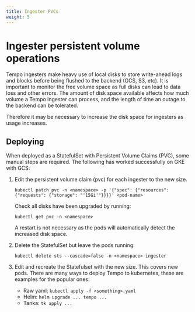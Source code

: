 ```yaml
---
title: Ingester PVCs
weight: 5
---
```


# Ingester persistent volume operations

Tempo ingesters make heavy use of local disks to store write-ahead logs and blocks before being flushed to the backend (GCS, S3, etc).  It is important to monitor the free volume space as full disks can lead to data loss and other errors. The amount of disk space available affects how much volume a Tempo ingester can process, and the length of time an outage to the backend can be tolerated.

Therefore it may be necessary to increase the disk space for ingesters as usage increases. 

## Deploying 

When deployed as a StatefulSet with Persistent Volume Claims (PVC), some manual steps are required. The following has worked successfully on GKE with GCS:

1. Edit the persistent volume claim (pvc) for each ingester to the new size.

   ```
   kubectl patch pvc -n <namespace> -p '{"spec": {"resources": {"requests": {"storage": "'15Gi'"}}}}' <pod-name>
   ```

   Check all disks have been upgraded by running:

   `kubectl get pvc -n <namespace>`

   A restart is not necessary as the pods will automatically detect the increased disk space.

2. Delete the StatefulSet but leave the pods running:

   `kubectl delete sts --cascade=false -n <namespace> ingester`

3. Edit and recreate the Statefulset with the new size. This covers new pods.  There are many ways to deploy Tempo to kubernetes, these are examples for the popular ones:
    * Raw yaml: `kubectl apply -f <something>.yaml`
    * Helm: `helm upgrade ... tempo ...`
    * Tanka: `tk apply ...`